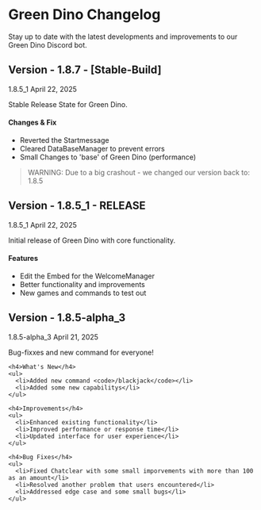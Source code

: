 # Green Dino Changelog

Stay up to date with the latest developments and improvements to our Green Dino Discord bot.

## Version - 1.8.7 - [Stable-Build]

<div class="release-card">
  <div class="release-header">
    <span class="release-version">1.8.5_1</span>
    <span class="release-date">April 22, 2025</span>
  </div>
  <div class="release-content">
    <p class="release-description">
      Stable Release State for Green Dino.
    </p>
    <h4>Changes & Fix</h4>
    <ul>
      <li>Reverted the Startmessage</li>
      <li>Cleared DataBaseManager to prevent errors</li>
      <li>Small Changes to 'base' of Green Dino (performance)</li>
    </ul>
  </div>
</div>

> WARNING: Due to a big crashout - we changed our version back to: 1.8.5

## Version - 1.8.5_1 - RELEASE

<div class="release-card">
  <div class="release-header">
    <span class="release-version">1.8.5_1</span>
    <span class="release-date">April 22, 2025</span>
  </div>
  <div class="release-content">
    <p class="release-description">
      Initial release of Green Dino with core functionality.
    </p>
    <h4>Features</h4>
    <ul>
      <li>Edit the Embed for the WelcomeManager</li>
      <li>Better functionality and improvements</li>
      <li>New games and commands to test out</li>
    </ul>
  </div>
</div>

## Version - 1.8.5-alpha_3

<div class="release-card">
  <div class="release-header">
    <span class="release-version">1.8.5-alpha_3</span>
    <span class="release-date">April 21, 2025</span>
  </div>
  <div class="release-content">
    <p class="release-description">
      Bug-fixxes and new command for everyone!
    </p>
    
    <h4>What's New</h4>
    <ul>
      <li>Added new command <code>/blackjack</code></li>
      <li>Added some new capabilitys</li>
    </ul>
    
    <h4>Improvements</h4>
    <ul>
      <li>Enhanced existing functionality</li>
      <li>Improved performance or response time</li>
      <li>Updated interface for user experience</li>
    </ul>
    
    <h4>Bug Fixes</h4>
    <ul>
      <li>Fixed Chatclear with some small imporvements with more than 100 as an amount</li>
      <li>Resolved another problem that users encountered</li>
      <li>Addressed edge case and some small bugs</li>
    </ul>
  </div>
</div>

<!-- Add new versions at the top, above this comment -->

<!-- Example version entry for reference (remove when adding real versions)
## Version 1.0.0 (January 1, 2025)

<div class="release-card">
  <div class="release-header">
    <span class="release-version">1.0.0</span>
    <span class="release-date">January 1, 2025</span>
  </div>
  <div class="release-content">
    <p class="release-description">
      Initial release of Green Dino with core functionality.
    </p>
    
    <h4>Features</h4>
    <ul>
      <li>Basic moderation commands</li>
      <li>Server statistics tracking</li>
      <li>Custom commands system</li>
    </ul>
  </div>
</div>
-->